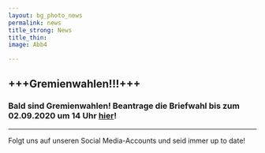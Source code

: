 ```yaml
---
layout: bg_photo_news
permalink: news
title_strong: News
title_thin: 
image: Abb4

---
```

## **+++Gremienwahlen!!!+++**

### Bald sind Gremienwahlen! Beantrage die Briefwahl bis zum 02.09.2020 um 14 Uhr [hier](mailto:Heike.Guethling@HTW-Berlin.de?subject=Beantragung%20Briefwahlunterlagen&body=Sehr%20geehrte%20Frau%20G%C3%BCthling,%0D%0A%0D%0Af%C3%BCr%20die%20kommende%20Gremienwahl%20beantrage%20ich%20Briefwahl.%0D%0AName:%0D%0AVorname:%0D%0AStra%C3%9Fe:%0D%0APLZ,%20Ort:%0D%0AFachbereich:%0D%0A%0D%0AVielen%20Dank%20f%C3%BCr%20die%20Arbeit%20und%20einen%20sch%C3%B6nen%20Tag%20w%C3%BCnscht,)!

***

Folgt uns auf unseren Social Media-Accounts und seid immer up to date!